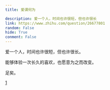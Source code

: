 ```yaml
---
title: 爱谓何为

description: 爱一个人，时间也许很短，但也许很长
link: https://www.zhihu.com/question/26677801
random: False
hide: True
conment: False
---
```


爱一个人，时间也许很短，但也许很长。

能够体验一次长久的喜欢，也愿意为之而改变。

足矣。 

[1](https://didididadida.github.io/love/)
